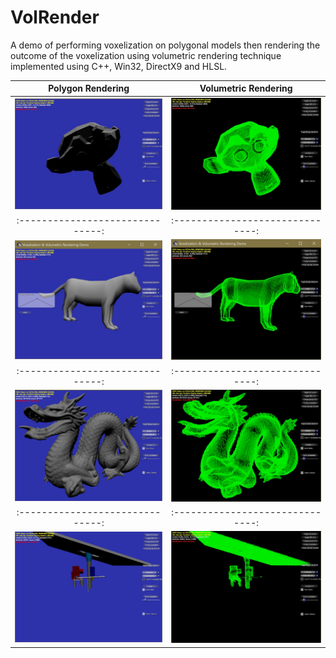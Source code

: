 # VolRender
A demo of performing voxelization on polygonal models then rendering the outcome of the voxelization using volumetric rendering technique implemented using C++, Win32, DirectX9 and HLSL.

Polygon Rendering				|  Volumetric Rendering
:------------------------------:|:------------------------------:
![](./misc/Monkey-Polygon.jpg)  |![](./misc/Monkey-Volumetric.jpg)
:------------------------------:|:------------------------------:
![](./misc/Tiger-Polygon.jpg)   |![](./misc/Tiger-Volumetric.jpg)
:------------------------------:|:------------------------------:
![](./misc/StanfordDragon-Polygon.jpg)  |![](./misc/StanfordDragon-Volumetric.jpg)
:------------------------------:|:------------------------------:
![](./misc/Valve-Polygon.jpg)  |![](./misc/Valve-Volumetric.jpg)




